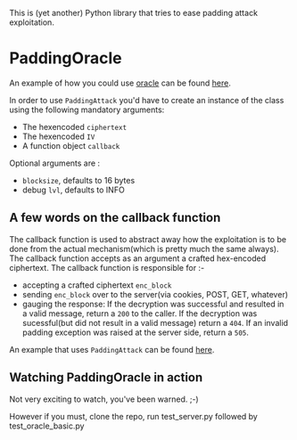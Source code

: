 This is (yet another) Python library that tries to ease padding attack exploitation.

PaddingOracle
============

An example of how you could use [oracle](https://github.com/eQu1NoX/PaddingOracle/blob/master/oracle.py) can be found [here](https://github.com/eQu1NoX/PaddingOracle/blob/master/test_oracle_basic.py).

In order to use `PaddingAttack` you'd have to create an instance of the class using the following mandatory arguments:

* The hexencoded `ciphertext`
* The hexencoded `IV`
* A function object `callback`

Optional arguments are :

* `blocksize`, defaults to 16 bytes
* debug `lvl`, defaults to INFO

A few words on the callback function
------------------------------------
The callback function is used to abstract away how the exploitation is to be done from the actual mechanism(which is pretty much the same always). The callback function accepts as an argument a crafted hex-encoded ciphertext. The callback function is responsible for :-

* accepting a crafted ciphertext `enc_block`
* sending `enc_block` over to the server(via cookies, POST, GET, whatever)
* gauging the response: If the decryption was successful and resulted in a valid message, return a `200` to the caller. If the decryption was sucessful(but did not result in a valid message) return a `404`. If an invalid padding exception was raised at the server side, return a `505`.

An example that uses `PaddingAttack` can be found [here](https://github.com/eQu1NoX/PaddingOracle/blob/master/test_oracle_basic.py).

Watching PaddingOracle in action
--------------------------------
Not very exciting to watch, you've been warned. ;-)

However if you must, clone the repo, run test_server.py followed by
test_oracle_basic.py

